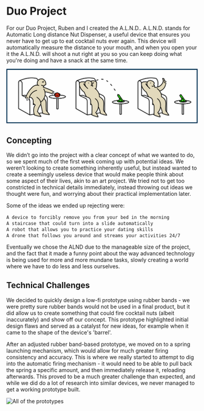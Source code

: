 # Duo Project

For our Duo Project, Ruben and I created the A.L.N.D.. A.L.N.D. stands for Automatic Long distance Nut Dispenser, a useful device that ensures you never have to get up to eat cocktail nuts ever again. This device will automatically measure the distance to your mouth, and when you open your it the A.L.N.D. will shoot a nut right at you so you can keep doing what you're doing and have a snack at the same time.

![ALND Instruction Men](Images/ALND%20Instruction%20Men.png)

## Concepting

We didn’t go into the project with a clear concept of what we wanted to do, so we spent much of the first week coming up with potential ideas. We weren’t looking to create something inherently useful, but instead wanted to create a seemingly useless device that would make people think about some aspect of their lives, akin to an art project. We tried not to get too constricted in technical details immediately, instead throwing out ideas we thought were fun, and worrying about their practical implementation later.

Some of the ideas we ended up rejecting were:

    A device to forcibly remove you from your bed in the morning
    A staircase that could turn into a slide automatically
    A robot that allows you to practice your dating skills
    A drone that follows you around and streams your activities 24/7

Eventually we chose the ALND due to the manageable size of the project, and the fact that it made a funny point about the way advanced technology is being used for more and more mundane tasks, slowly creating a world where we have to do less and less ourselves.

## Technical Challenges

We decided to quickly design a low-fi prototype using rubber bands - we were pretty sure rubber bands would not be used in a final product, but it did allow us to create something that could fire cocktail nuts (albeit inaccurately) and show off our concept. This prototype highlighted initial design flaws and served as a catalyst for new ideas, for example when it came to the shape of the device's 'barrel'.

After an adjusted rubber band-based prototype, we moved on to a spring launching mechanism, which would allow for much greater firing consistency and accuracy. This is where we really started to attempt to dig into the automatic firing mechanism - it would need to be able to pull back the spring a specific amount, and then immediately release it, reloading afterwards. This proved to be a much greater challenge than expected, and while we did do a lot of research into similar devices, we never managed to get a working prototype built.

![All of the prototypes](Images/ALND_Prototypes.jpg)
